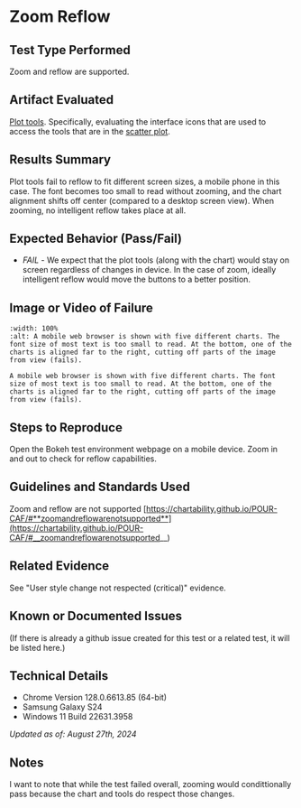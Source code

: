 # Zoom Reflow

## Test Type Performed

Zoom and reflow are supported.

## Artifact Evaluated

[Plot tools](https://docs.bokeh.org/en/latest/docs/user_guide/interaction/tools.html#ug-interaction-tools). Specifically, evaluating the interface icons that are used to access the tools that are in the [scatter plot](https://quansight-labs.github.io/bokeh-a11y-audit/#_ts1723552414769).

## Results Summary

Plot tools fail to reflow to fit different screen sizes, a mobile phone in this case. The font becomes too small to read without zooming, and the chart alignment shifts off center (compared to a desktop screen view). When zooming, no intelligent reflow takes place at all.

## Expected Behavior (Pass/Fail)

- _FAIL_ - We expect that the plot tools (along with the chart) would stay on screen regardless of changes in device. In the case of zoom, ideally intelligent reflow would move the buttons to a better position.

## Image or Video of Failure

```{figure} ./assets/plot-tools_zoom-reflow.png
:width: 100%
:alt: A mobile web browser is shown with five different charts. The font size of most text is too small to read. At the bottom, one of the charts is aligned far to the right, cutting off parts of the image from view (fails).

A mobile web browser is shown with five different charts. The font size of most text is too small to read. At the bottom, one of the charts is aligned far to the right, cutting off parts of the image from view (fails).
```

## Steps to Reproduce

Open the Bokeh test environment webpage on a mobile device. Zoom in and out to check for reflow capabilities.

## Guidelines and Standards Used

Zoom and reflow are not supported [https://chartability.github.io/POUR-CAF/#**zoomandreflowarenotsupported**](https://chartability.github.io/POUR-CAF/#__zoomandreflowarenotsupported__)

## Related Evidence

See "User style change not respected (critical)" evidence.

## Known or Documented Issues

(If there is already a github issue created for this test or a related test, it will be listed here.)

## Technical Details

- Chrome Version 128.0.6613.85 (64-bit)
- Samsung Galaxy S24
- Windows 11 Build 22631.3958

_Updated as of: August 27th, 2024_

## Notes

I want to note that while the test failed overall, zooming would condittionally pass because the chart and tools do respect those changes.
